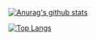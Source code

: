 [![Anurag's github stats](https://github-readme-stats.vercel.app/api?username=eduahcb&show_icons=true&theme=synthwave)](https://github.com/anuraghazra/github-readme-stats)

[![Top Langs](https://github-readme-stats.vercel.app/api/top-langs/?username=eduahcb&layout=compact&show_icons=true&theme=synthwave)](https://github.com/anuraghazra/github-readme-stats)
